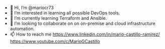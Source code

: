 - 👋 Hi, I’m @mariocr73
- 👀 I’m interested in learning all possible DevOps tools.
- 🌱 I’m currently learning Terraform and Ansible.
- 💞️ I’m looking to collaborate on on on-premise and cloud infrastructure automation.
- 📫 How to reach me https://www.linkedin.com/in/mario-castillo-ramirez/
      https://www.youtube.com/c/MarioGCastillo

<!---
mariocr73/mariocr73 is a ✨ special ✨ repository because its `README.md` (this file) appears on your GitHub profile.
You can click the Preview link to take a look at your changes.
--->
